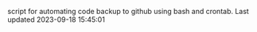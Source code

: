 script for automating code backup to github using bash and crontab. Last updated 2023-09-18 15:45:01
